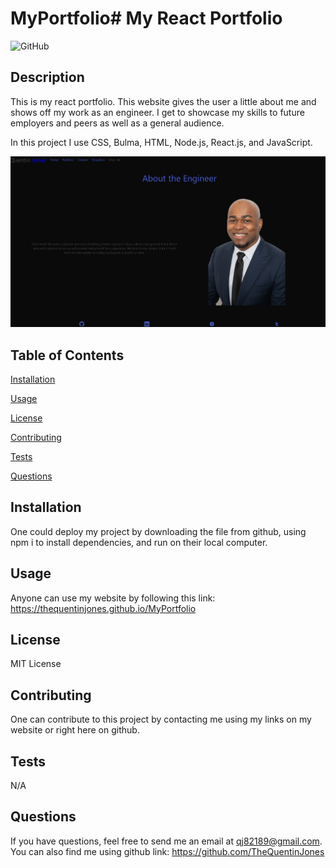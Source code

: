 # MyPortfolio# My React Portfolio

![GitHub](https://img.shields.io/github/license/TheQuentinJones/MyPortfolio)

  ## Description
          
  This is my react portfolio. This website gives the user a little about me and shows off my work as an engineer. I get to showcase my skills to future employers and peers as well as a general audience.

  In this project I use CSS, Bulma, HTML, Node.js, React.js, and JavaScript.

![Deployed Application Homepage](./src/images/screenshot%20React%20Portfolio.jpg)
         
  ## Table of Contents

  [Installation](#installation)

  [Usage](#usage)

  [License](#license)

  [Contributing](#contributing)

  [Tests](#tests)

  [Questions](#questions)

  ## Installation

  One could deploy my project by downloading the file from github, using npm i to install  dependencies, and run on their local computer.

  ## Usage

  Anyone can use my website by following this link: https://thequentinjones.github.io/MyPortfolio

  ## License

  MIT License

  ## Contributing

  One can contribute to this project by contacting me using my links on my website or right here on github.

  ## Tests

  N/A

  ## Questions

  If you have questions, feel free to send me an email at qj82189@gmail.com.
  You can also find me using github link: https://github.com/TheQuentinJones